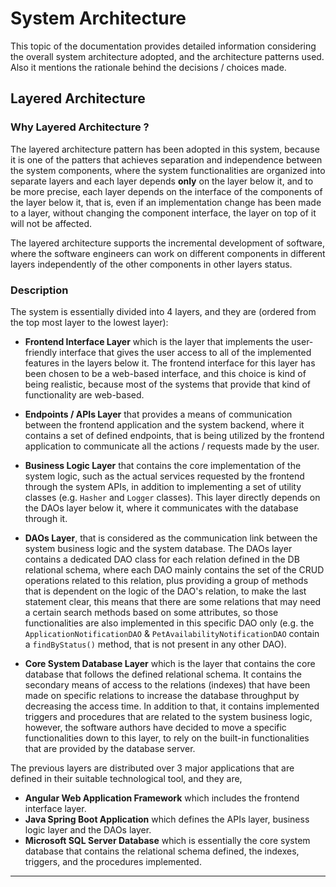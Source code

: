 # System Architecture

This topic of the documentation provides detailed information considering the overall system architecture adopted, and the architecture patterns used. 
Also it mentions the rationale behind the decisions / choices made.

## Layered Architecture

### Why Layered Architecture ?

The layered architecture pattern has been adopted in this system, because it is one of the patters that achieves 
separation and independence between the system components, where the system functionalities are organized into separate layers
and each layer depends **only** on the layer below it, and to be more precise, each layer depends on the interface of the components
of the layer below it, that is, even if an implementation change has been made to a layer, without changing the component interface, the
layer on top of it will not be affected.

The layered architecture supports the incremental development of software, where the software engineers can work on different 
components in different layers independently of the other components in other layers status.

### Description

The system is essentially divided into 4 layers, and they are (ordered from the top most layer to the lowest layer): 

- **Frontend Interface Layer** which is the layer that implements the user-friendly interface that gives the user access to all of the implemented
features in the layers below it. The frontend interface for this  layer has been chosen to be a web-based interface, and this choice is kind of being realistic, because
most of the systems that provide that kind of functionality are web-based.

- **Endpoints / APIs Layer** that provides a means of communication between the frontend application and the system backend, where it contains a set of defined
endpoints, that is being utilized by the frontend application to communicate all the actions / requests made by the user.

- **Business Logic Layer** that contains the core implementation of the system logic, such as the actual services requested 
by the frontend through the system APIs, in addition to implementing a set of utility classes (e.g. `Hasher` and `Logger` classes). 
This layer directly depends on the DAOs layer below it, where it communicates with the database through it.   

- **DAOs Layer**, that is considered as the communication link between the system business logic and the system database.
The DAOs layer contains a dedicated DAO class for each relation defined in the DB relational schema, where each DAO mainly contains
the set of the CRUD operations related to this relation, plus providing a group of methods that is dependent on the logic of the DAO's relation, 
to make the last statement clear, this means that there are some relations that may need a certain search methods based on some attributes, so those 
functionalities are also implemented in this specific DAO only (e.g. the `ApplicationNotificationDAO` & `PetAvailabilityNotificationDAO` contain a `findByStatus()` method, that is not present in any other DAO).

- **Core System Database Layer** which is the layer that contains the core database that follows the defined relational schema. 
It contains the secondary means of access to the relations (indexes) that have been made on specific relations to increase 
the database throughput by decreasing the access time. In addition to that, it contains implemented triggers and procedures that are 
related to the system business logic, however, the software authors have decided to move a specific functionalities 
down to this layer, to rely on the built-in functionalities that are provided by the database server.  

The previous layers are distributed over 3 major applications that are defined in their suitable technological tool, and they are, 
* **Angular Web Application Framework** which includes the frontend interface layer.
* **Java Spring Boot Application** which defines the APIs layer, business logic layer and the DAOs layer.
* **Microsoft SQL Server Database** which is essentially the core system database that contains the relational schema defined, 
the indexes, triggers, and the procedures implemented.

---
